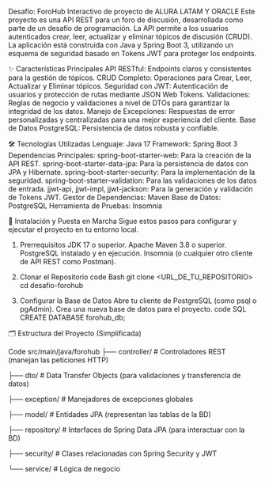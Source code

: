 Desafío: ForoHub Interactivo de proyecto de ALURA LATAM Y ORACLE
Este proyecto es una API REST para un foro de discusión, desarrollada como parte de un desafío de programación. La API permite a los usuarios autenticados crear, leer, actualizar y eliminar tópicos de discusión (CRUD).
La aplicación está construida con Java y Spring Boot 3, utilizando un esquema de seguridad basado en Tokens JWT para proteger los endpoints.

✨ Características Principales
API RESTful: Endpoints claros y consistentes para la gestión de tópicos.
CRUD Completo: Operaciones para Crear, Leer, Actualizar y Eliminar tópicos.
Seguridad con JWT: Autenticación de usuarios y protección de rutas mediante JSON Web Tokens.
Validaciones: Reglas de negocio y validaciones a nivel de DTOs para garantizar la integridad de los datos.
Manejo de Excepciones: Respuestas de error personalizadas y centralizadas para una mejor experiencia del cliente.
Base de Datos PostgreSQL: Persistencia de datos robusta y confiable.

🛠️ Tecnologías Utilizadas
Lenguaje: Java 17
Framework: Spring Boot 3
Dependencias Principales:
spring-boot-starter-web: Para la creación de la API REST.
spring-boot-starter-data-jpa: Para la persistencia de datos con JPA y Hibernate.
spring-boot-starter-security: Para la implementación de la seguridad.
spring-boot-starter-validation: Para las validaciones de los datos de entrada.
jjwt-api, jjwt-impl, jjwt-jackson: Para la generación y validación de Tokens JWT.
Gestor de Dependencias: Maven
Base de Datos: PostgreSQL
Herramienta de Pruebas: Insomnia

🚀 Instalación y Puesta en Marcha
Sigue estos pasos para configurar y ejecutar el proyecto en tu entorno local.
1. Prerrequisitos
JDK 17 o superior.
Apache Maven 3.8 o superior.
PostgreSQL instalado y en ejecución.
Insomnia (o cualquier otro cliente de API REST como Postman).

2. Clonar el Repositorio
code
Bash
git clone <URL_DE_TU_REPOSITORIO>
cd desafio-forohub

3. Configurar la Base de Datos
Abre tu cliente de PostgreSQL (como psql o pgAdmin).
Crea una nueva base de datos para el proyecto.
code
SQL
CREATE DATABASE forohub_db;



🗂️ Estructura del Proyecto (Simplificada)


Code
src/main/java/forohub
├── controller/       # Controladores REST (manejan las peticiones HTTP)

├── dto/              # Data Transfer Objects (para validaciones y transferencia de datos)

├── exception/        # Manejadores de excepciones globales

├── model/            # Entidades JPA (representan las tablas de la BD)

├── repository/       # Interfaces de Spring Data JPA (para interactuar con la BD)

├── security/         # Clases relacionadas con Spring Security y JWT

└── service/          # Lógica de negocio










